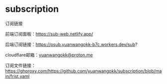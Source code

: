# subscription

订阅链接

前端订阅面板：https://sub-web.netlify.app/

后端订阅链接：https://psub.yuanwangokk-b7c.workers.dev/sub?

cloudflare邮箱：yuanwangokk@proton.me

订阅文件链接：
https://ghproxy.com/https://github.com/yuanwangokk/subscription/blob/main/frist.yaml


